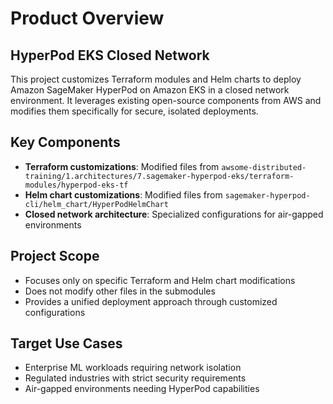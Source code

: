 # Product Overview

## HyperPod EKS Closed Network

This project customizes Terraform modules and Helm charts to deploy Amazon SageMaker HyperPod on Amazon EKS in a closed network environment. It leverages existing open-source components from AWS and modifies them specifically for secure, isolated deployments.

## Key Components
- **Terraform customizations**: Modified files from `awsome-distributed-training/1.architectures/7.sagemaker-hyperpod-eks/terraform-modules/hyperpod-eks-tf`
- **Helm chart customizations**: Modified files from `sagemaker-hyperpod-cli/helm_chart/HyperPodHelmChart`
- **Closed network architecture**: Specialized configurations for air-gapped environments

## Project Scope
- Focuses only on specific Terraform and Helm chart modifications
- Does not modify other files in the submodules
- Provides a unified deployment approach through customized configurations

## Target Use Cases
- Enterprise ML workloads requiring network isolation
- Regulated industries with strict security requirements
- Air-gapped environments needing HyperPod capabilities